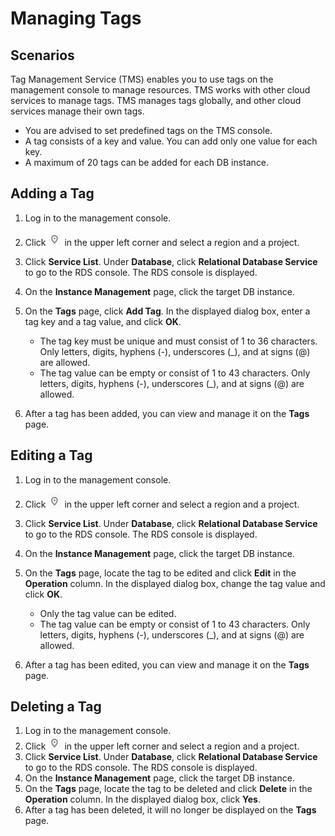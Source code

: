 # Managing Tags<a name="rds_tag"></a>

## Scenarios<a name="section7898787175059"></a>

Tag Management Service \(TMS\)  enables you to use tags on the management console to manage resources. TMS works with other cloud services to manage tags. TMS manages tags globally, and other cloud services manage their own tags.

-   You are advised to set predefined tags on the TMS console.
-   A tag consists of a key and value. You can add only one value for each key.
-   A maximum of 20 tags can be added for each DB instance.

## Adding a Tag<a name="section57172399175119"></a>

1.  Log in to the management console.
2.  Click  ![](figures/region.png)  in the upper left corner and select a region and a project.
3.  Click  **Service List**. Under  **Database**, click  **Relational Database Service**  to go to the RDS console. The RDS console is displayed.
4.  On the  **Instance Management**  page, click the target DB instance.
5.  On the  **Tags**  page, click  **Add Tag**. In the displayed dialog box, enter a tag key and a tag value, and click  **OK**.
    -   The tag key must be unique and must consist of 1 to 36 characters. Only letters, digits, hyphens \(-\), underscores \(\_\), and at signs \(@\) are allowed.
    -   The tag value can be empty or consist of 1 to 43 characters. Only letters, digits, hyphens \(-\), underscores \(\_\), and at signs \(@\) are allowed.

6.  After a tag has been added, you can view and manage it on the  **Tags**  page.

## Editing a Tag<a name="section38640924175719"></a>

1.  Log in to the management console.
2.  Click  ![](figures/region.png)  in the upper left corner and select a region and a project.
3.  Click  **Service List**. Under  **Database**, click  **Relational Database Service**  to go to the RDS console. The RDS console is displayed.
4.  On the  **Instance Management**  page, click the target DB instance.
5.  On the  **Tags**  page, locate the tag to be edited and click  **Edit**  in the  **Operation**  column. In the displayed dialog box, change the tag value and click  **OK**.
    -   Only the tag value can be edited.
    -   The tag value can be empty or consist of 1 to 43 characters. Only letters, digits, hyphens \(-\), underscores \(\_\), and at signs \(@\) are allowed.

6.  After a tag has been edited, you can view and manage it on the  **Tags**  page.

## Deleting a Tag<a name="section51403672175725"></a>

1.  Log in to the management console.
2.  Click  ![](figures/region.png)  in the upper left corner and select a region and a project.
3.  Click  **Service List**. Under  **Database**, click  **Relational Database Service**  to go to the RDS console. The RDS console is displayed.
4.  On the  **Instance Management**  page, click the target DB instance.
5.  On the  **Tags**  page, locate the tag to be deleted and click  **Delete**  in the  **Operation**  column. In the displayed dialog box, click  **Yes**.
6.  After a tag has been deleted, it will no longer be displayed on the  **Tags**  page.


